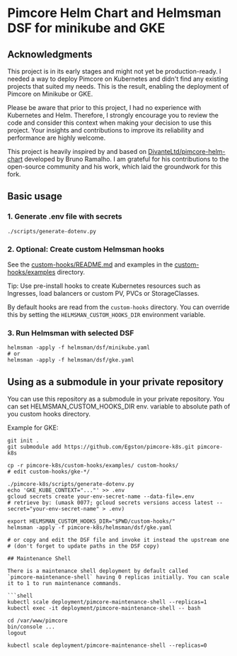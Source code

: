 # Pimcore Helm Chart and Helmsman DSF for minikube and GKE

## Acknowledgments

This project is in its early stages and might not yet be
production-ready. I needed a way to deploy Pimcore on Kubernetes and
didn't find any existing projects that suited my needs. This is the
result, enabling the deployment of Pimcore on Minikube or GKE.

Please be aware that prior to this project, I had no experience with
Kubernetes and Helm. Therefore, I strongly encourage you to review the
code and consider this context when making your decision to use this
project. Your insights and contributions to improve its reliability and
performance are highly welcome.

This project is heavily inspired by and based on
[DivanteLtd/pimcore-helm-chart][1] developed by Bruno Ramalho. I am
grateful for his contributions to the open-source community and his
work, which laid the groundwork for this fork.
  
  [1]: https://github.com/DivanteLtd/pimcore-helm-chart

## Basic usage

### 1. Generate .env file with secrets

```shell
./scripts/generate-dotenv.py
```

### 2. Optional: Create custom Helmsman hooks

See the [custom-hooks/README.md](custom-hooks/README.md) and examples
in the [custom-hooks/examples](custom-hooks/examples) directory.

Tip: Use pre-install hooks to create Kubernetes resources such as Ingresses,
load balancers or custom PV, PVCs or StorageClasses.

By default hooks are read from the `custom-hooks` directory. You can override
this by setting the `HELMSMAN_CUSTOM_HOOKS_DIR` environment variable.

### 3. Run Helmsman with selected DSF

```shell
helmsman -apply -f helmsman/dsf/minikube.yaml
# or
helmsman -apply -f helmsman/dsf/gke.yaml
```

## Using as a submodule in your private repository

You can use this repository as a submodule in your private repository.
You can set HELMSMAN_CUSTOM_HOOKS_DIR env. variable to absolute path of
you custom hooks directory.

Example for GKE:

```shell
git init .
git submodule add https://github.com/Egston/pimcore-k8s.git pimcore-k8s

cp -r pimcore-k8s/custom-hooks/examples/ custom-hooks/
# edit custom-hooks/gke-*/

./pimcore-k8s/scripts/generate-dotenv.py
echo 'GKE_KUBE_CONTEXT="..."' >> .env
gcloud secrets create your-env-secret-name --data-file=.env
# retrieve by: (umask 0077; gcloud secrets versions access latest --secret="your-env-secret-name" > .env)

export HELMSMAN_CUSTOM_HOOKS_DIR="$PWD/custom-hooks/"
helmsman -apply -f pimcore-k8s/helmsman/dsf/gke.yaml

# or copy and edit the DSF file and invoke it instead the upstream one
# (don't forget to update paths in the DSF copy)

## Maintenance Shell

There is a maintenance shell deployment by default called
`pimcore-maintenance-shell` having 0 replicas initially. You can scale
it to 1 to run maintenance commands.

```shell
kubectl scale deployment/pimcore-maintenance-shell --replicas=1
kubectl exec -it deployment/pimcore-maintenance-shell -- bash

cd /var/www/pimcore
bin/console ...
logout

kubectl scale deployment/pimcore-maintenance-shell --replicas=0
```
